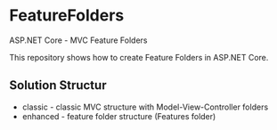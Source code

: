 # FeatureFolders
ASP.NET Core - MVC Feature Folders

This repository shows how to create Feature Folders in ASP.NET Core.

## Solution Structur
- classic - classic MVC structure with Model-View-Controller folders
- enhanced - feature folder structure (Features folder)
